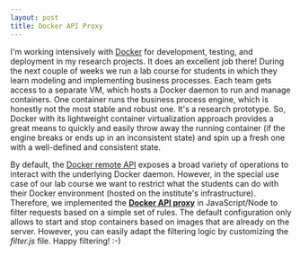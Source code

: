 ```yaml
---
layout: post
title: Docker API Proxy
---
```


I'm working intensively with [Docker](https://www.docker.com) for development, testing, and deployment in my research projects. It does an excellent job there! During the next couple of weeks we run a lab course for students in which they learn modeling and implementing business processes. Each team gets access to a separate VM, which hosts a Docker daemon to run and manage containers. One container runs the business process engine, which is honestly not the most stable and robust one. It's a research prototype. So, Docker with its lightweight container virtualization approach provides a great means to quickly and easily throw away the running container (if the engine breaks or ends up in an inconsistent state) and spin up a fresh one with a well-defined and consistent state.

By default, the [Docker remote API](https://docs.docker.com/reference/api/docker_remote_api) exposes a broad variety of operations to interact with the underlying Docker daemon. However, in the special use case of our lab course we want to restrict what the students can do with their Docker environment (hosted on the institute's infrastructure). Therefore, we implemented the **[Docker API proxy](https://github.com/jojow/docker-api-proxy)** in JavaScript/Node to filter requests based on a simple set of rules. The default configuration only allows to start and stop containers based on images that are already on the server. However, you can easily adapt the filtering logic by customizing the *filter.js* file. Happy filtering! :-)
